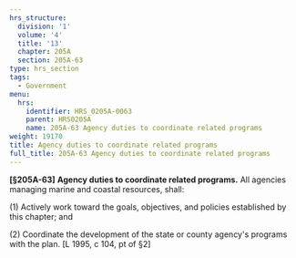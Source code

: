 ```yaml
---
hrs_structure:
  division: '1'
  volume: '4'
  title: '13'
  chapter: 205A
  section: 205A-63
type: hrs_section
tags:
  - Government
menu:
  hrs:
    identifier: HRS_0205A-0063
    parent: HRS0205A
    name: 205A-63 Agency duties to coordinate related programs
weight: 19170
title: Agency duties to coordinate related programs
full_title: 205A-63 Agency duties to coordinate related programs
---
```

**[§205A-63]** **Agency duties to coordinate related programs.** All agencies managing marine and coastal resources, shall:

(1) Actively work toward the goals, objectives, and policies established by this chapter; and

(2) Coordinate the development of the state or county agency's programs with the plan. [L 1995, c 104, pt of §2]